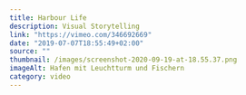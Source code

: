 ```yaml
---
title: Harbour Life
description: Visual Storytelling
link: "https://vimeo.com/346692669"
date: "2019-07-07T18:55:49+02:00"
source: ""
thumbnail: /images/screenshot-2020-09-19-at-18.55.37.png
imageAlt: Hafen mit Leuchtturm und Fischern
category: video
---
```

